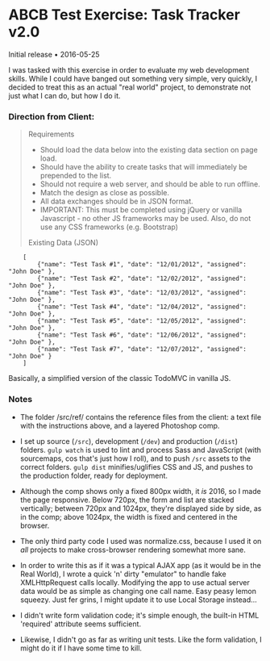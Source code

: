 # ABCB Test Exercise: Task Tracker v2.0

Initial release • 2016-05-25

I was tasked with this exercise in order to evaluate my web development skills. While I could have banged out something very simple, very quickly, I decided to treat this as an actual "real world" project, to demonstrate not just what I can do, but how I do it.

### Direction from Client:

>	Requirements
>	
>	* Should load the data below into the existing data section on page load.
>	* Should have the ability to create tasks that will immediately be prepended to the list.
>	* Should not require a web server, and should be able to run offline.
>	* Match the design as close as possible.
>	* All data exchanges should be in JSON format.
>	* IMPORTANT: This must be completed using jQuery or vanilla Javascript - no other JS frameworks may be used.  Also, do not use any CSS frameworks (e.g. Bootstrap)
>	
>	Existing Data (JSON)
>
		[
			{"name": "Test Task #1", "date": "12/01/2012", "assigned": "John Doe" },
			{"name": "Test Task #2", "date": "12/02/2012", "assigned": "John Doe" },
			{"name": "Test Task #3", "date": "12/03/2012", "assigned": "John Doe" },
			{"name": "Test Task #4", "date": "12/04/2012", "assigned": "John Doe" },
			{"name": "Test Task #5", "date": "12/05/2012", "assigned": "John Doe" },
			{"name": "Test Task #6", "date": "12/06/2012", "assigned": "John Doe" },
			{"name": "Test Task #7", "date": "12/07/2012", "assigned": "John Doe" }
		]

Basically, a simplified version of the classic TodoMVC in vanilla JS.

### Notes

* The folder /src/ref/ contains the reference files from the client: a text file with the instructions above, and a layered Photoshop comp.

* I set up source (`/src`), development (`/dev`) and production (`/dist`) folders. `gulp watch` is used to lint and process Sass and JavaScript (with sourcemaps, cos that's just how I roll), and to push `/src` assets to the correct folders. `gulp dist` minifies/uglifies CSS and JS, and pushes to the production folder, ready for deployment.

* Although the comp shows only a fixed 800px width, it *is* 2016, so I made the page responsive. Below 720px, the form and list are stacked vertically; between 720px and 1024px, they're displayed side by side, as in the comp; above 1024px, the width is fixed and centered in the browser.

* The only third party code I used was normalize.css, because I used it on *all* projects to make cross-browser rendering somewhat more sane.

* In order to write this as if it was a typical AJAX app (as it would be in the Real World), I wrote a quick 'n' dirty "emulator" to handle fake XMLHttpRequest calls locally. Modifying the app to use actual server data would be as simple as changing one call name. Easy peasy lemon squeezy. Just fer grins, I might update it to use Local Storage instead…

* I didn't write form validation code; it's simple enough, the built-in HTML 'required' attribute seems sufficient. 

* Likewise, I didn't go as far as writing unit tests. Like the form validation, I might do it if I have some time to kill.

